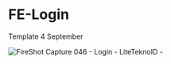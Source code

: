 # FE-Login
Template 4 September

![FireShot Capture 046 - Login - LiteTeknoID - ](https://user-images.githubusercontent.com/57338547/92849697-d1d35500-f415-11ea-9510-e443198ecf18.png)
